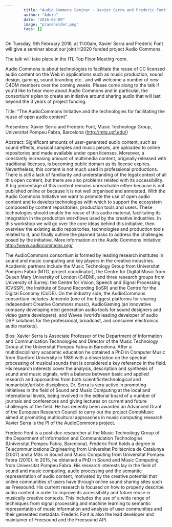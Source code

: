 ```yaml
---
        title: "Audio Commons Seminar - Xavier Serra and Frederic Font"
        author: "Admin"
        date: "2016-02-09"
        image: "placeholder.png"
        tags: []
---
```


On Tuesday, 9th February 2016, at 11:00am, Xavier Serra and Frederic Font will give a seminar about our joint H2020 funded project Audio Commons.

The talk will take place in the ITL Top Floor Meeting room. 

Audio Commons is about technologies to facilitate the reuse of CC licensed audio content on the Web in applications such as music production, sound design, gaming, sound branding etc.. and will welcome a number of new C4DM members over the coming weeks. Please come along to the talk if you'd like to hear more about Audio Commons and in particular, the consortium's plan to create an initiative around sharing audio that will last beyond the 3 years of project funding.


Title:
“The AudioCommons Initiative and the technologies for facilitating the reuse of open audio content"

Presenters:
Xavier Serra and Frederic Font, Music Technology Group, Universitat Pompeu Fabra, Barcelona (http://mtg.upf.edu/)

Abstract:
Significant amounts of user-generated audio content, such as sound effects, musical samples and music pieces, are uploaded to online repositories and made available under open licenses. Moreover, a constantly increasing amount of multimedia content, originally released with traditional licenses, is  becoming public domain as its license expires. Nevertheless, this content is not much used in professional productions. There is still a lack of familiarity and understanding of the legal context of all this open content, but there are also problems related with its accessibility. A big percentage of this content remains unreachable either because is not published online or because it is not well organised and annotated. With the Audio Commons Initiative we want to promote the use of open audio content and to develop technologies with which to support the ecosystem composed by content repositories, production tools and users. These technologies should enable the reuse of this audio material, facilitating its integration in the production workflows used by the creative industries. In this workshop we will go over the core ideas behind this initiative, then overview the existing audio repositories, technologies and production tools related to it, and finally outline the planned tasks to address the challenges posed by the initiative. More information on the Audio Commons Initiative:  http://www.audiocommons.org/

The AudioCommons consortium is formed by leading research institutes in sound and music computing and key players in the creative industries. Academic partners include the Music Technology Group from Universitat Pompeu Fabra (MTG, project coordinator), the Centre for Digital Music from Queen Mary University of London (C4DM), and three research groups from University of Surrey: the Centre for Vision, Speech and Signal Processing (CVSSP), the Institute of Sound Recording (IoSR) and the Centre for the Digital Economy (CoDE). On the industry side, the AudioCommons consortium includes Jamendo (one of the biggest platforms for sharing independent Creative Commons music), AudioGaming (an innovative company developing next generation audio tools for sound designers and video game developers), and Waves (world’s leading developer of audio DSP solutions for the professional, broadcast, and consumer electronics audio markets).


Bios:
Xavier Serra is Associate Professor of the Department of Information and Communication Technologies and Director of the Music Technology Group at the Universitat Pompeu Fabra in Barcelona. After a multidisciplinary academic education he obtained a PhD in Computer Music from Stanford University in 1989 with a dissertation on the spectral processing of musical sounds that is considered a key reference in the field. His research interests cover the analysis, description and synthesis of sound and music signals, with a balance between basic and applied research and approaches from both scientific/technological and humanistic/artistic disciplines. Dr. Serra is very active in promoting initiatives in the field of Sound and Music Computing at the local and international levels, being involved in the editorial board of a number of journals and conferences and giving lectures on current and future challenges of the field. He has recently been awarded an Advanced Grant of the European Research Council to carry out the project CompMusic aimed at promoting multicultural approaches in music computing research.  Xavier Serra is the PI of the AudioCommons project.

Frederic Font is a post-doc researcher at the Music Technology Group of the Department of Information and Communication Technologies (Universitat Pompeu Fabra, Barcelona). Frederic Font holds a degree in Telecommunications Engineering from Universitat Politècnica de Catalunya (2007) and a MSc in Sound and Music Computing from Universitat Pompeu Fabra (2010). In 2015, he obtained a PhD in Sound and Music Computing from Universitat Pompeu Fabra. His research interests lay in the field of sound and music computing, audio processing and the semantic representation of audio content, motivated by the creative potential that online communities of users have through online sound sharing sites such as Freesound. His current research is focused on how to properly describe audio content in order to improve its accessibility and future reuse in musically creative contexts. This includes the use of a wide range of techniques from signal processing and machine learning to semantic representation of music information and analysis of user communities and their generated metadata. Frederic Font is also the lead developer and maintainer of Freesound and the Freesound API.
